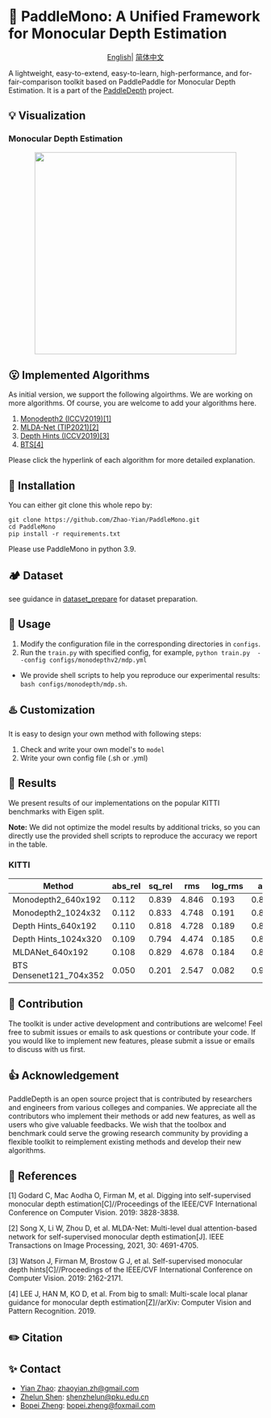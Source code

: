 # 💼 PaddleMono: A Unified Framework for Monocular Depth Estimation
</div>

<div align="center">

[English](README.md)| [简体中文](README_zh-CN.md)

</div>

A lightweight, easy-to-extend, easy-to-learn, high-performance, and for-fair-comparison toolkit based 
on PaddlePaddle for Monocular Depth Estimation. It is a part of the [PaddleDepth](https://github.com/PaddlePaddle/PaddleDepth) project.

## 💡 Visualization

### Monocular Depth Estimation
<div align="center">
    <img src="./assets/monocular.gif" width = "400" />
</div>

## 😮 Implemented Algorithms

As initial version, we support the following algoirthms. We are working on more algorithms. Of course, you are welcome to add your algorithms here.


[comment]: <> (- Monodepth2)

[comment]: <> (- MLDA-Net)

[comment]: <> (- Depth Hints &#40;This can be used in the training of the above two models&#41;)

[comment]: <> (- BTS)


1. [Monodepth2 (ICCV2019)[1]](configs/monodepthv2/README.md)
2. [MLDA-Net (TIP2021)[2]](configs/mldanet/README.md)
3. [Depth Hints (ICCV2019)[3]](configs/depth_hints/README.md)
4. [BTS[4]](configs/bts/README.md)

Please click the hyperlink of each algorithm for more detailed explanation.

## 📍 Installation
You can either git clone this whole repo by:
```
git clone https://github.com/Zhao-Yian/PaddleMono.git
cd PaddleMono
pip install -r requirements.txt
```
Please use PaddleMono in python 3.9.

## 🏕️ Dataset 
see guidance in [dataset_prepare](data_prepare/data_prepare.md) for dataset preparation.

## 🤖 Usage

1. Modify the configuration file in the corresponding directories in `configs`. 
2. Run the `train.py` with specified config, for example, `python train.py  --config configs/monodepthv2/mdp.yml`

* We provide shell scripts to help you reproduce our experimental results: `bash configs/monodepth/mdp.sh`.

## ♨️ Customization

It is easy to design your own method with following steps:

1. Check and write your own model's to `model`
2. Write your own config file (.sh or .yml)

## 🚀 Results

We present results of our implementations on the popular KITTI benchmarks with Eigen split. 

**Note:** We did not optimize the model results by additional tricks, so you can directly use the provided shell scripts to reproduce the accuracy we report in the table.

[comment]: <> (We did not perform careful parameter tuning and simply used the default config files for the . )

[comment]: <> (You can easily reproduce our results using provided shell scripts!)

[comment]: <> (For MLDA Net, it is not fully aligned yet. )

[comment]: <> (We show the test accuracy using the torch weights converted to paddle.)

### KITTI

|     Method        | abs_rel | sq_rel | rms | log_rms | a1  | a2  | a3 |
|-------------|-------|-------|-------|-------|--------|--------|---------|
| Monodepth2_640x192 | 0.112 | 0.839 | 4.846 | 0.193 | 0.875  | 0.957 | 0.980   |
| Monodepth2_1024x32 | 0.112 | 0.833 | 4.748 | 0.191 | 0.880  | 0.960 | 0.981   |
| Depth Hints_640x192 | 0.110 | 0.818 | 4.728 | 0.189 | 0.881  | 0.959 | 0.981   |
| Depth Hints_1024x320 | 0.109 | 0.794 | 4.474 | 0.185 | 0.887  | 0.963 | 0.982   |
| MLDANet_640x192 | 0.108 | 0.829 | 4.678 | 0.184 | 0.885  | 0.962 | 0.983   |
| BTS Densenet121_704x352 | 0.050 | 0.201 | 2.547 | 0.082 | 0.970  | 0.995 | 0.999   |

## 🌟 Contribution

The toolkit is under active development and contributions are welcome! 
Feel free to submit issues or emails to ask questions or contribute your code. 
If you would like to implement new features, please submit a issue or emails to discuss with us first.

## 👍 Acknowledgement
PaddleDepth is an open source project that is contributed by researchers and engineers 
from various colleges and companies. 
We appreciate all the contributors who implement their methods or add new features, 
as well as users who give valuable feedbacks. 
We wish that the toolbox and benchmark could serve the growing research community by 
providing a flexible toolkit to reimplement existing methods and develop their new algorithms.

## 🤝 References

[1] Godard C, Mac Aodha O, Firman M, et al. Digging into self-supervised monocular depth estimation[C]//Proceedings of the IEEE/CVF International Conference on Computer Vision. 2019: 3828-3838.

[2] Song X, Li W, Zhou D, et al. MLDA-Net: Multi-level dual attention-based network for self-supervised monocular depth estimation[J]. IEEE Transactions on Image Processing, 2021, 30: 4691-4705.

[3] Watson J, Firman M, Brostow G J, et al. Self-supervised monocular depth hints[C]//Proceedings of the IEEE/CVF International Conference on Computer Vision. 2019: 2162-2171.

[4] LEE J, HAN M, KO D, et al. From big to small: Multi-scale local planar guidance for monocular depth estimation[Z]//arXiv: Computer Vision and Pattern Recognition. 2019.

## ✏️ Citation

[comment]: <> (If you think this toolkit or the results are helpful to you and your research, please cite us!)

[comment]: <> (```)

[comment]: <> (@Misc{deepda,)

[comment]: <> (howpublished = {\url{https://github.com/jindongwang/transferlearning/tree/master/code/DeepDA}},   )

[comment]: <> (title = {DeepDA: Deep Domain Adaptation Toolkit},  )

[comment]: <> (author = {Wang, Jindong and Hou, Wenxin})

[comment]: <> (}  )

[comment]: <> (```)



## ✨ Contact

- [Yian Zhao](https://github.com/Zhao-Yian/): zhaoyian.zh@gmail.com
- [Zhelun Shen](https://github.com/gallenszl): shenzhelun@pku.edu.cn
- [Bopei Zheng](https://github.com/zbp-xxxp/): bopei.zheng@foxmail.com
